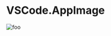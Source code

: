 # VSCode.AppImage

![foo](https://github.com/nx-appbuild-hub/VSCode.AppImage//actions/workflows/makefile.yml/badge.svg)
